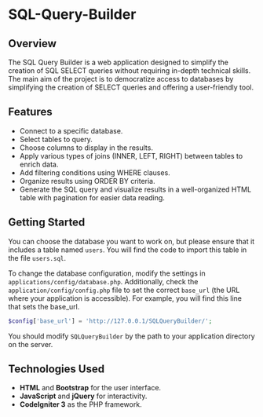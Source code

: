 # SQL-Query-Builder

## Overview

The SQL Query Builder is a web application designed to simplify the creation of SQL SELECT queries without requiring in-depth technical skills. The main aim of the project is to democratize access to databases by simplifying the creation of SELECT queries and offering a user-friendly tool.

## Features

- Connect to a specific database.
- Select tables to query.
- Choose columns to display in the results.
- Apply various types of joins (INNER, LEFT, RIGHT) between tables to enrich data.
- Add filtering conditions using WHERE clauses.
- Organize results using ORDER BY criteria.
- Generate the SQL query and visualize results in a well-organized HTML table with pagination for easier data reading.

## Getting Started

You can choose the database you want to work on, but please ensure that it includes a table named `users`. You will find the code to import this table in the file `users.sql`.

To change the database configuration, modify the settings in `applications/config/database.php`. Additionally, check the `application/config/config.php` file to set the correct `base_url` (the URL where your application is accessible). For example, you will find this line that sets the base_url.
```php
$config['base_url'] = 'http://127.0.0.1/SQLQueryBuilder/';
```
 You should modify `SQLQueryBuilder` by the path to your application directory on the server.

## Technologies Used

- **HTML** and **Bootstrap** for the user interface.
- **JavaScript** and **jQuery** for interactivity.
- **CodeIgniter 3** as the PHP framework.
